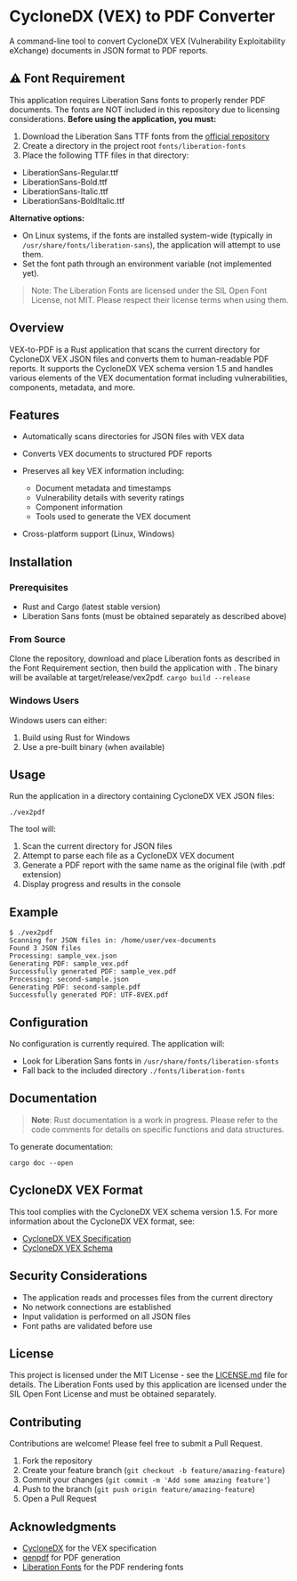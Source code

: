 # CycloneDX (VEX) to PDF Converter

A command-line tool to convert CycloneDX VEX (Vulnerability Exploitability eXchange) documents in JSON format to PDF reports.

## ⚠️ Font Requirement
This application requires Liberation Sans fonts to properly render PDF documents. The fonts are NOT included in this repository due to licensing considerations.
**Before using the application, you must:**
1. Download the Liberation Sans TTF fonts from the [official repository](https://github.com/liberationfonts/liberation-fonts/releases)
2. Create a directory in the project root `fonts/liberation-fonts`
3. Place the following TTF files in that directory:
  - LiberationSans-Regular.ttf
  - LiberationSans-Bold.ttf
  - LiberationSans-Italic.ttf
  - LiberationSans-BoldItalic.ttf

**Alternative options:**
- On Linux systems, if the fonts are installed system-wide (typically in `/usr/share/fonts/liberation-sans`), the application will attempt to use them.
- Set the font path through an environment variable (not implemented yet).


> Note: The Liberation Fonts are licensed under the SIL Open Font License, not MIT. Please respect their license terms when using them.
>

## Overview
VEX-to-PDF is a Rust application that scans the current directory for CycloneDX VEX JSON files and converts them to human-readable PDF reports. It supports the CycloneDX VEX schema version 1.5 and handles various elements of the VEX documentation format including vulnerabilities, components, metadata, and more.
## Features
- Automatically scans directories for JSON files with VEX data
- Converts VEX documents to structured PDF reports
- Preserves all key VEX information including:
  - Document metadata and timestamps
  - Vulnerability details with severity ratings
  - Component information
  - Tools used to generate the VEX document

- Cross-platform support (Linux, Windows)

## Installation
### Prerequisites
- Rust and Cargo (latest stable version)
- Liberation Sans fonts (must be obtained separately as described above)

### From Source
Clone the repository, download and place Liberation fonts as described in the Font Requirement section, then build the application with . The binary will be available at target/release/vex2pdf. `cargo build --release`
### Windows Users
Windows users can either:
1. Build using Rust for Windows
2. Use a pre-built binary (when available)

## Usage
Run the application in a directory containing CycloneDX VEX JSON files:
``` 
./vex2pdf
```
The tool will:
1. Scan the current directory for JSON files
2. Attempt to parse each file as a CycloneDX VEX document
3. Generate a PDF report with the same name as the original file (with .pdf extension)
4. Display progress and results in the console

## Example
``` 
$ ./vex2pdf
Scanning for JSON files in: /home/user/vex-documents
Found 3 JSON files
Processing: sample_vex.json
Generating PDF: sample_vex.pdf
Successfully generated PDF: sample_vex.pdf
Processing: second-sample.json
Generating PDF: second-sample.pdf
Successfully generated PDF: UTF-8VEX.pdf
```
## Configuration
No configuration is currently required. The application will:
- Look for Liberation Sans fonts in `/usr/share/fonts/liberation-sfonts`
- Fall back to the included directory `./fonts/liberation-fonts`

## Documentation

> **Note**: Rust documentation is a work in progress. Please refer to the code comments for details on specific functions and data structures.
>

To generate documentation:
``` 
cargo doc --open
```
## CycloneDX VEX Format
This tool complies with the CycloneDX VEX schema version 1.5. For more information about the CycloneDX VEX format, see:
- [CycloneDX VEX Specification](https://cyclonedx.org/capabilities/vex/)
- [CycloneDX VEX Schema](https://cyclonedx.org/docs/1.5/json/)

## Security Considerations
- The application reads and processes files from the current directory
- No network connections are established
- Input validation is performed on all JSON files
- Font paths are validated before use

## License
This project is licensed under the MIT License - see the [LICENSE.md](LICENSE.md) file for details.
The Liberation Fonts used by this application are licensed under the SIL Open Font License and must be obtained separately.
## Contributing
Contributions are welcome! Please feel free to submit a Pull Request.
1. Fork the repository
2. Create your feature branch (`git checkout -b feature/amazing-feature`)
3. Commit your changes (`git commit -m 'Add some amazing feature'`)
4. Push to the branch (`git push origin feature/amazing-feature`)
5. Open a Pull Request

## Acknowledgments
- [CycloneDX](https://cyclonedx.org/) for the VEX specification
- [genpdf](https://crates.io/crates/genpdf) for PDF generation
- [Liberation Fonts](https://github.com/liberationfonts/liberation-fonts) for the PDF rendering fonts
